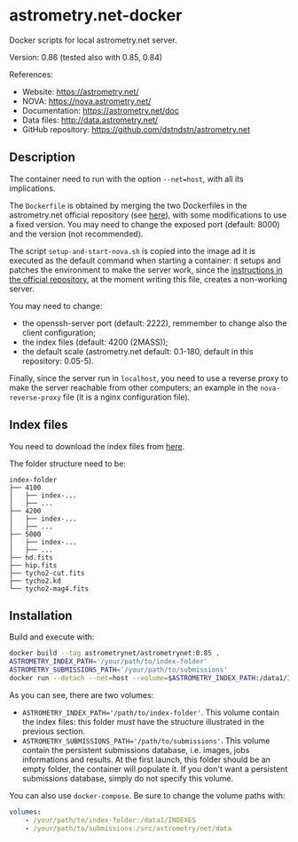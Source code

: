 # astrometry.net-docker

Docker scripts for local astrometry.net server.

Version: 0.86 (tested also with 0.85, 0.84)

References:

- Website: <https://astrometry.net/>
- NOVA: <https://nova.astrometry.net/>
- Documentation: <https://astrometry.net/doc>
- Data files: <http://data.astrometry.net/>
- GitHub repository: <https://github.com/dstndstn/astrometry.net>

## Description

The container need to run with the option `--net=host`, with all its implications.

The `Dockerfile` is obtained by merging the two Dockerfiles in the astrometry.net official repository (see [here](https://github.com/dstndstn/astrometry.net/tree/0.85/docker)), with some modifications to use a fixed version. You may need to change the exposed port (default: 8000) and the version (not recommended).

The script `setup-and-start-nova.sh` is copied into the image ad it is executed as the default command when starting a container: it setups and patches the environment to make the server work, since the [instructions in the official repository](https://github.com/dstndstn/astrometry.net/blob/0.85/docker/README.md), at the moment writing this file, creates a non-working server.

You may need to change:
- the openssh-server port (default: 2222), remmember to change also the client configuration;
- the index files (default: 4200 (2MASS));
- the default scale (astrometry.net default: 0.1-180, default in this repository: 0.05-5).

Finally, since the server run in `localhost`, you need to use a reverse proxy to make the server reachable from other computers; an example in the `nova-reverse-proxy` file (it is a nginx configuration file).

## Index files

You need to download the index files from [here](http://data.astrometry.net/).

The folder structure need to be:

```tree
index-folder
├── 4100
│   ├── index-...
│   ├── ...
├── 4200
│   ├── index-...
│   ├── ...
├── 5000
│   ├── index-...
│   ├── ...
├── hd.fits
├── hip.fits
├── tycho2-cut.fits
├── tycho2.kd
└── tycho2-mag4.fits
```

## Installation

Build and execute with:

```bash
docker build --tag astrometrynet/astrometrynet:0.85 .
ASTROMETRY_INDEX_PATH='/your/path/to/index-folder'
ASTROMETRY_SUBMISSIONS_PATH='/your/path/to/submissions'
docker run --detach --net=host --volume=$ASTROMETRY_INDEX_PATH:/data1/INDEXES --volume=$ASTROMETRY_SUBMISSIONS_PATH:/src/astrometry/net/data --name=astrometrynet --restart=always astrometrynet/astrometrynet:0.85
```

As you can see, there are two volumes:
- `ASTROMETRY_INDEX_PATH='/path/to/index-folder'`. This volume contain the index files: this folder _must_ have the structure illustrated in the previous section.
- `ASTROMETRY_SUBMISSIONS_PATH='/path/to/submissions'`. This volume contain the persistent submissions database, i.e. images, jobs informations and results. At the first launch, this folder should be an empty folder, the container will populate it. If you don't want a persistent submissions database, simply do not specify this volume.

You can also use `docker-compose`. Be sure to change the volume paths with:

```yaml
volumes:
    - /your/path/to/index-folder:/data1/INDEXES
    - /your/path/to/submissions:/src/astrometry/net/data
```
